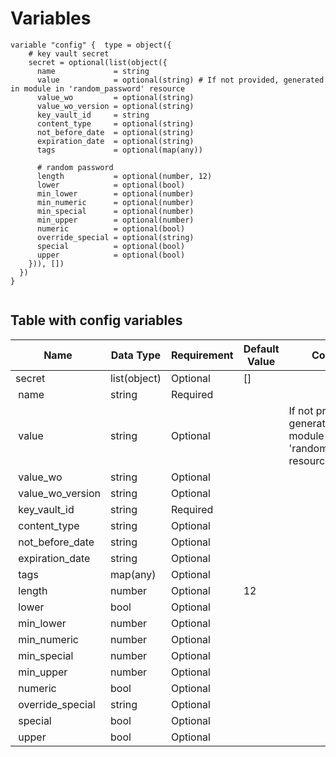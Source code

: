# Variables

```
variable "config" {  type = object({
    # key vault secret
    secret = optional(list(object({
      name             = string
      value            = optional(string) # If not provided, generated in module in 'random_password' resource
      value_wo         = optional(string)
      value_wo_version = optional(string)
      key_vault_id     = string
      content_type     = optional(string)
      not_before_date  = optional(string)
      expiration_date  = optional(string)
      tags             = optional(map(any))

      # random password
      length           = optional(number, 12)
      lower            = optional(bool)
      min_lower        = optional(number)
      min_numeric      = optional(number)
      min_special      = optional(number)
      min_upper        = optional(number)
      numeric          = optional(bool)
      override_special = optional(string)
      special          = optional(bool)
      upper            = optional(bool)
    })), [])
  })
}


```


## Table with config variables

| Name | Data Type | Requirement | Default Value | Comment |
| ------- | --------- | ----------- | ------------- | ------- |
|secret | list(object) | Optional | [] |  |
|&nbsp;name | string | Required |  |  |
|&nbsp;value | string | Optional |  |  If not provided, generated in module in 'random_password' resource |
|&nbsp;value_wo | string | Optional |  |  |
|&nbsp;value_wo_version | string | Optional |  |  |
|&nbsp;key_vault_id | string | Required |  |  |
|&nbsp;content_type | string | Optional |  |  |
|&nbsp;not_before_date | string | Optional |  |  |
|&nbsp;expiration_date | string | Optional |  |  |
|&nbsp;tags | map(any) | Optional |  |  |
|&nbsp;length | number | Optional |  12 |  |
|&nbsp;lower | bool | Optional |  |  |
|&nbsp;min_lower | number | Optional |  |  |
|&nbsp;min_numeric | number | Optional |  |  |
|&nbsp;min_special | number | Optional |  |  |
|&nbsp;min_upper | number | Optional |  |  |
|&nbsp;numeric | bool | Optional |  |  |
|&nbsp;override_special | string | Optional |  |  |
|&nbsp;special | bool | Optional |  |  |
|&nbsp;upper | bool | Optional |  |  |


